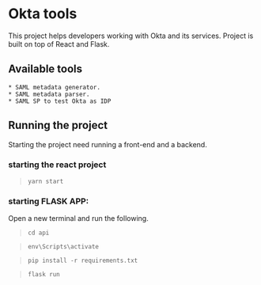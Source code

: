 # Okta tools

This project helps developers working with Okta and its services.
Project is built on top of React and Flask.

## Available tools

    * SAML metadata generator.
    * SAML metadata parser.
    * SAML SP to test Okta as IDP

## Running the project

Starting the project need running a front-end and a backend.

### starting the react project

> `yarn start`

### starting FLASK APP:

Open a new terminal and run the following.

> `cd api`

> `env\Scripts\activate`

> `pip install -r requirements.txt`

> `flask run`
